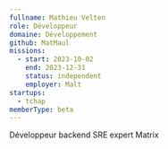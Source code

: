 ```yaml
---
fullname: Mathieu Velten
role: Développeur
domaine: Développement
github: MatMaul
missions:
  - start: 2023-10-02
    end: 2023-12-31
    status: independent
    employer: Malt
startups:
  - tchap
memberType: beta
---
```


Développeur backend  SRE  expert Matrix
